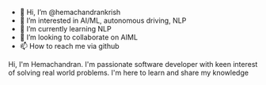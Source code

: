 - 👋 Hi, I’m @hemachandrankrish
- 👀 I’m interested in AI/ML, autonomous driving, NLP
- 🌱 I’m currently learning NLP
- 💞️ I’m looking to collaborate on AIML
- 📫 How to reach me via github

<!---
hemachandrankrish/hemachandrankrish is a ✨ special ✨ repository because its `README.md` (this file) appears on your GitHub profile.
You can click the Preview link to take a look at your changes.
--->
Hi, I'm Hemachandran. I'm passionate software developer with keen interest of solving real world problems. I'm here to learn and share my knowledge
